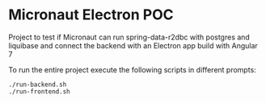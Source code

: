 # Micronaut Electron POC

Project to test if Micronaut can run spring-data-r2dbc with postgres and liquibase and
connect the backend with an Electron app build with Angular 7

To run the entire project execute the following scripts in different prompts:
```
./run-backend.sh
./run-frontend.sh
```